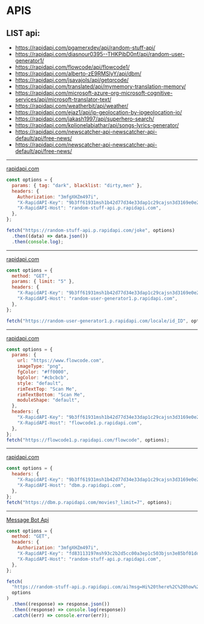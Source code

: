 # APIS

## LIST api:

- https://rapidapi.com/pgamerxdev/api/random-stuff-api/
- https://rapidapi.com/diasnour0395--THKPibD0nf/api/random-user-generator1/
- https://rapidapi.com/flowcode/api/flowcode1/
- https://rapidapi.com/alberto-zE9RMSlyY/api/dbm/
- https://rapidapi.com/jsavajols/api/getqrcode/
- https://rapidapi.com/translated/api/mymemory-translation-memory/
- https://rapidapi.com/microsoft-azure-org-microsoft-cognitive-services/api/microsoft-translator-text/
- https://rapidapi.com/weatherbit/api/weather/
- https://rapidapi.com/ejaz1/api/ip-geolocation-by-ipgeolocation-io/
- https://rapidapi.com/jakash1997/api/superhero-search/
- https://rapidapi.com/kplionelabiathar/api/songs-lyrics-generator/
- https://rapidapi.com/newscatcher-api-newscatcher-api-default/api/free-news/
- https://rapidapi.com/newscatcher-api-newscatcher-api-default/api/free-news/

---

[rapidapi.com](https://rapidapi.com/pgamerxdev/api/random-stuff-api/)

```js
const options = {
  params: { tag: "dark", blacklist: "dirty,men" },
  headers: {
    Authorization: "3mfgXHZm497i",
    "X-RapidAPI-Key": "9b3ff61931msh1b42d77d34e33dap1c29cajsn3d3169e0e2f4",
    "X-RapidAPI-Host": "random-stuff-api.p.rapidapi.com",
  },
};

fetch("https://random-stuff-api.p.rapidapi.com/joke", options)
  .then((data) => data.json())
  .then(console.log);
```

---

[rapidapi.com](https://rapidapi.com/diasnour0395--THKPibD0nf/api/random-user-generator1/)

```js
const options = {
  method: "GET",
  params: { limit: "5" },
  headers: {
    "X-RapidAPI-Key": "9b3ff61931msh1b42d77d34e33dap1c29cajsn3d3169e0e2f4",
    "X-RapidAPI-Host": "random-user-generator1.p.rapidapi.com",
  },
};

fetch("https://random-user-generator1.p.rapidapi.com/locale/id_ID", options);
```

---

[rapidapi.com](https://rapidapi.com/flowcode/api/flowcode1/)

```js
const options = {
  params: {
    url: "https://www.flowcode.com",
    imageType: "png",
    fgColor: "#ff0000",
    bgColor: "#cbcbcb",
    style: "default",
    rimTextTop: "Scan Me",
    rimTextBottom: "Scan Me",
    moduleShape: "default",
  },
  headers: {
    "X-RapidAPI-Key": "9b3ff61931msh1b42d77d34e33dap1c29cajsn3d3169e0e2f4",
    "X-RapidAPI-Host": "flowcode1.p.rapidapi.com",
  },
};
fetch("https://flowcode1.p.rapidapi.com/flowcode", options);
```

---

[rapidapi.com](https://rapidapi.com/alberto-zE9RMSlyY/api/dbm/)

```js
const options = {
  headers: {
    "X-RapidAPI-Key": "9b3ff61931msh1b42d77d34e33dap1c29cajsn3d3169e0e2f4",
    "X-RapidAPI-Host": "dbm.p.rapidapi.com",
  },
};
fetch("https://dbm.p.rapidapi.com/movies?_limit=7", options);
```

---

[Message Bot Api](https://rapidapi.com/pgamerxdev/api/random-stuff-api/)

```js
const options = {
  method: "GET",
  headers: {
    Authorization: "3mfgXHZm497i",
    "X-RapidAPI-Key": "fd83113197msh93c2b2d5cc00a3ep1c503bjsn3e85bf01dd76",
    "X-RapidAPI-Host": "random-stuff-api.p.rapidapi.com",
  },
};

fetch(
  "https://random-stuff-api.p.rapidapi.com/ai?msg=Hi%20there%2C%20how%20are%20you%3F%20(REQUIRED)&bot_name=Random%20Stuff%20Api%20(OPTIONAL)&bot_gender=male%20(OPTIONAL)&bot_master=PGamerX%20(OPTIONAL)&bot_age=19%20(OPTIONAL)&bot_company=PGamerX%20Studio%20(OPTIONAL)&bot_location=India%20(OPTIONAL)&bot_email=admin%40pgamerx.com%20(OPTIONAL)&bot_build=Public%20(OPTIONAL)&bot_birth_year=2002%20(OPTIONAL)&bot_birth_date=1st%20January%2C%202002%20(OPTIONAL)&bot_birth_place=India%20(OPTIONAL)&bot_favorite_color=Blue%20(OPTIONAL)&bot_favorite_book=Harry%20Potter%20(OPTIONAL)&bot_favorite_band=Imagine%20Doggos%20(OPTIONAL)&bot_favorite_artist=Eminem%20(OPTIONAL)&bot_favorite_actress=Emma%20Watson%20(OPTIONAL)&bot_favorite_actor=Jim%20Carrey%20(OPTIONAL)&id=For%20customised%20response%20for%20each%20user",
  options
)
  .then((response) => response.json())
  .then((response) => console.log(response))
  .catch((err) => console.error(err));
```
